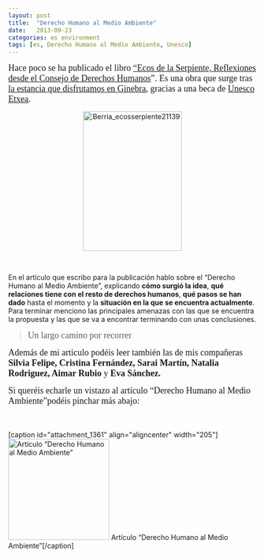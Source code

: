 ```yaml
---
layout: post
title:  "Derecho Humano al Medio Ambiente"
date:   2013-09-23
categories: es environment
tags: [es, Derecho Humano al Medio Ambiente, Unesco]
---
```


<p><span style="font-size:large;font-family:'Ubuntu Light';">Hace poco se ha publicado el libro <a title="Ecos serpiente" href="http://www.unescoetxea.org/base/berriak.php?hizk=es&amp;id_atala=1&amp;id_azpiatala=1&amp;zer=orokorrean&amp;nor=1139" target="_blank">“Ecos de la Serpiente, Reflexiones desde el Consejo de Derechos Humanos</a>”. Es una obra que surge tras<a title="¿Cómo pueden participar las ONG en el Consejo de Derechos&nbsp;Humanos?" href="http://izaroblog.com/2012/10/11/como-pueden-participar-las-ong-en-el-consejo-de-derechos-humanos/" target="_blank"> la estancia que disfrutamos en Ginebra</a>, gracias a una beca de <a title="Unesco Etxea" href="http://unescoetxea.org/" target="_blank">Unesco Etxea</a>.</span></p>

<p style="text-align:center;"><a href="http://www.unescoetxea.org/dokumentuak/ecos_serpiente2.pdf"><img class="aligncenter size-full wp-image-1357" src="http://izaroblog.files.wordpress.com/2013/09/berria_ecosserpiente21139.jpg" alt="Berria_ecosserpiente21139" width="200" height="283"></a>
<p>&nbsp;<span style="font-family:'Ubuntu Light';"><span style="font-size:large;">
  
En el artículo que escribo para la publicación hablo sobre el “Derecho Humano al Medio Ambiente”, explicando <strong>cómo surgió la idea</strong>, <strong>qué relaciones tiene con el resto de derechos humanos</strong>, <strong>qué pasos se han dado</strong> hasta el momento y la <strong>situación en la que se encuentra actualmente</strong>.<br>
Para terminar menciono las principales amenazas con las que se encuentra la propuesta y las que se va a encontrar terminando con unas conclusiones.</span></span></p>
<blockquote><p><span style="font-family:'Ubuntu Light';"><span style="font-size:large;">Un largo camino por recorrer</span></span></p></blockquote>
<p><span style="font-size:large;font-family:'Ubuntu Light';">Además de mi articulo podéis leer también las de mis compañeras<strong> Silvia Felipe, Cristina Fernández, Sarai Martín, Natalia Rodriguez, Aimar Rubio</strong> y <strong>Eva Sánchez.</strong></span></p>
<p><span style="font-size:large;font-family:'Ubuntu Light';">Si queréis echarle un vistazo al artículo&nbsp;“Derecho Humano al Medio Ambiente”podéis pinchar más abajo:</span></p>
<p><span style="font-family:'Ubuntu Light';"><span style="font-size:large;">&nbsp;</span></span></p>
<p>[caption id="attachment_1361" align="aligncenter" width="205"]<a href="http://izaroblog.files.wordpress.com/2013/11/derecho-humano-al-medio-ambiente_1.pdf"><img class=" wp-image-1361      " src="http://izaroblog.files.wordpress.com/2013/09/libreoffice_4-0_main_icon-svg.png" alt="Artículo “Derecho Humano al Medio Ambiente”" width="205" height="205"></a> Artículo “Derecho Humano al Medio Ambiente”[/caption]</p>
<p><span style="font-family:'Ubuntu Light';"><span style="font-size:large;">&nbsp;</span></span></p>
